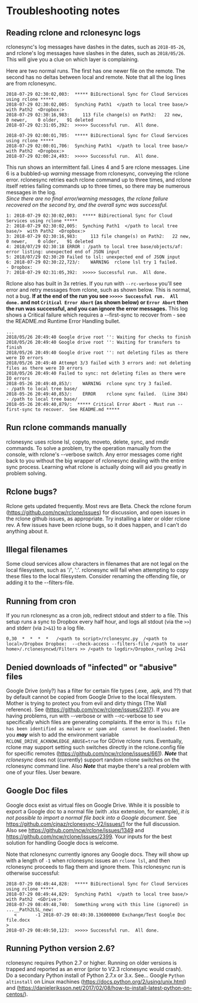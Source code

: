 # Troubleshooting notes 

## Reading rclone and rclonesync logs
rclonesync's log messages have dashes in the dates, such as `2018-05-26`, and rclone's log messages have slashes in the dates, 
such as `2018/05/26`. This will give you a clue on which layer is complaining.  

Here are two normal runs.  The first has one newer file on the remote.  The second has no deltas between local and remote. 
Note that all the log lines are from rclonesync.

```
2018-07-29 02:30:02,003:  ***** BiDirectional Sync for Cloud Services using rclone *****
2018-07-29 02:30:02,005:  Synching Path1  </path to local tree base/>  with Path2  <Dropbox:>
2018-07-29 02:30:16,983:     113 file change(s) on Path2:   22 new,    0 newer,    0 older,   91 deleted
2018-07-29 02:31:05,392:  >>>>> Successful run.  All done.

2018-07-29 02:00:01,705:  ***** BiDirectional Sync for Cloud Services using rclone *****
2018-07-29 02:00:01,706:  Synching Path1  </path to local tree base/>  with Path2  <Dropbox:>
2018-07-29 02:00:24,493:  >>>>> Successful run.  All done.
```

This run shows an intermittent fail.  Lines 4 and 5 are rclone messages.  Line 6 is a bubbled-up _warning_ message from rclonesync, conveying
the rclone error.  rclonesync retries each rclone command up to three times, and rclone itself retries failing commands up to three times, so there may be numerous messages in the log.  
_Since there are no final error/warning messages, the rclone failure recovered on the second try, and the overall sync was successful._

```
1: 2018-07-29 02:30:02,003:  ***** BiDirectional Sync for Cloud Services using rclone *****
2: 2018-07-29 02:30:02,005:  Synching Path1  </path to local tree base/>  with Path2  <Dropbox:>
3: 2018-07-29 02:30:16,983:     113 file change(s) on Path2:   22 new,    0 newer,    0 older,   91 deleted
4: 2018/07/29 02:30:18 ERROR : /path to local tree base/objects/af: error listing: unexpected end of JSON input
5: 2018/07/29 02:30:20 Failed to lsl: unexpected end of JSON input
6: 2018-07-29 02:30:22,723/:    WARNING  rclone lsl try 1 failed.            - Dropbox:
7: 2018-07-29 02:31:05,392:  >>>>> Successful run.  All done.
```

Rclone also has built in 3x retries.  If you run with `--rc-verbose` you'll see error and retry messages from rclone, such as shown below.
This is normal, not a bug. **If at the end of the run you see `>>>>> Successful run.  All done.` and not `Critical Error Abort` 
(as shown below) or `Error Abort` then the run was successful, and you can ignore the error messages.**
This log shows a Critical failure which requires a --first-sync to recover from - see the README.md Runtime Error Handling bullet.
```
...
2018/05/26 20:49:40 Google drive root '': Waiting for checks to finish
2018/05/26 20:49:40 Google drive root '': Waiting for transfers to finish
2018/05/26 20:49:40 Google drive root '': not deleting files as there were IO errors
2018/05/26 20:49:40 Attempt 3/3 failed with 3 errors and: not deleting files as there were IO errors
2018/05/26 20:49:40 Failed to sync: not deleting files as there were IO errors
2018-05-26 20:49:40,853/:    WARNING  rclone sync try 3 failed.           - /path to local tree base/
2018-05-26 20:49:40,853/:    ERROR    rclone sync failed.  (Line 384)     - /path to local tree base/
2018-05-26 20:49:40,879/:  ***** Critical Error Abort - Must run --first-sync to recover.  See README.md *****
```

## Run rclone commands manually 
rclonesync uses rclone lsl, copyto, moveto, delete, sync, and rmdir commands.  To solve a problem, try the operation 
manually from the console, with rclone's --verbose switch.  Any error messages come right back to you without the big wrapper 
of rclonesync dealing with the entire sync process.  Learning what rclone is actually doing will aid you greatly in problem solving.

## Rclone bugs?
Rclone gets updated frequently.  Most revs are Beta.  Check the rclone forum (https://github.com/ncw/rclone/issues) for discussion, 
and open issues in the rclone github issues, as appropriate.  Try installing a later or older rclone rev.  A few issues have been
rclone bugs, so it does happen, and I can't do anything about it.


## Illegal filenames
Some cloud services allow characters in filenames that are not legal on the local filesystem, such as '/', ':'.  rclonesync will fail 
when attempting to copy these files to the local filesystem.  Consider renaming the offending file, or adding it to the --filters-file. 

## Running from cron
If you run rclonesync as a cron job, redirect stdout and stderr to a file.  This setup runs a sync to Dropbox
every half hour, and logs all stdout (via the `>>`) and stderr (via `2>&1`) to a log file.  

```
0,30  *  *  *  *   /<path to script>/rclonesync.py  /<path to local>/Dropbox Dropbox:  --check-access --filters-file /<path to user home>/.rclonesyncwd/Filters >> /<path to logdir>/Dropbox_runlog 2>&1
```

## Denied downloads of "infected" or "abusive" files 
Google Drive (only?) has a filter for certain file types (.exe, .apk, and ??) that by default cannot be copied from Google Drive to the local filesystem. 
Mother is trying to protect you from evil and dirty things (The Wall reference).
See (https://github.com/ncw/rclone/issues/2317).  If you are having problems, run with --verbose or with --rc-verbose to see
specifically which files are generating complaints.  If the error is `This file has been identified as malware or spam and 
cannot be downloaded.` then you **_may_** wish to add the environment variable `RCLONE_DRIVE_ACKNOWLEDGE_ABUSE=true` for GDrive rclone runs.
Eventually, rclone may support setting such switches directly in the rclone.config file for specific remotes (https://github.com/ncw/rclone/issues/661).
**_Note_** that _rclonesync_ does not (currently) support random rclone 
switches on the rclonesync command line.  Also **_Note_** that maybe there's a real problem with one of your files.  User beware.

## Google Doc files
Google docs exist as virtual files on Google Drive.  While it is possible to export a Google doc to a normal file (with .xlsx extension, for example), _it is not possible to import a normal file back into a Google document_.  See https://github.com/cjnaz/rclonesync-V2/issues/1 for
the full discussion.  Also see https://github.com/ncw/rclone/issues/1349 and https://github.com/ncw/rclone/issues/2399.  Your inputs for the best solution for handling Google docs is 
welcome.

Note that rclonesync currently ignores any Google docs.  They will show up with a length of `-1` when rclonesync issues an `rclone lsl`, and then rclonesync proceeds to flag them and ignore them.  This rclonesync run is otherwise successful:

```
2018-07-29 08:49:44,828:  ***** BiDirectional Sync for Cloud Services using rclone *****
2018-07-29 08:49:44,829:  Synching Path1  </path to local tree base/>  with Path2  <GDrive:>
2018-07-29 08:49:48,740:  Something wrong with this line (ignored) in ...__Path2LSL_new:
   <       -1 2018-07-29 08:49:30.136000000 Exchange/Test Google Doc file.docx
>
2018-07-29 08:49:50,123:  >>>>> Successful run.  All done.
```


## Running Python version 2.6?

rclonesync requires Python 2.7 or higher.  Running on older versions is trapped and reported as an error (prior to V2.3 rclonesync 
would crash).  
Do a secondary Python install of Python 2.7.x or 3.x.  See... Google `Python altinstall` on Linux machines (https://docs.python.org/2/using/unix.html) 
and (https://danieleriksson.net/2017/02/08/how-to-install-latest-python-on-centos/). 

